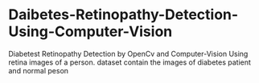# Daibetes-Retinopathy-Detection-Using-Computer-Vision
Diabetest Retinopathy  Detection by  OpenCv and Computer-Vision  Using retina images of a person.
dataset contain the images of diabetes patient and normal peson

